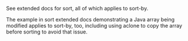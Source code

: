 See extended docs for sort, all of which applies to sort-by.

The example in sort extended docs demonstrating a Java array being
modified applies to sort-by, too, including using aclone to copy the
array before sorting to avoid that issue.
